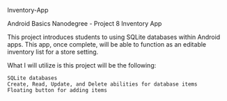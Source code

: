 Inventory-App

Android Basics Nanodegree - Project 8 Inventory App

This project introduces students to using SQLite databases within Android apps. This app, once complete, will be able to function as an editable inventory list for a store setting.

What I will utilize is this project will be the following:

    SQLite databases
    Create, Read, Update, and Delete abilities for database items
    Floating button for adding items
